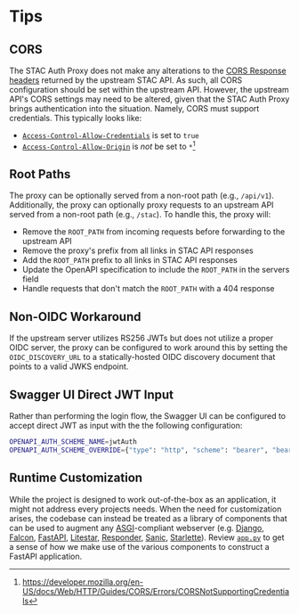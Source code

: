 # Tips

## CORS

The STAC Auth Proxy does not make any alterations to the [CORS Response headers](https://developer.mozilla.org/en-US/docs/Web/HTTP/Guides/CORS#the_http_response_headers) returned by the upstream STAC API. As such, all CORS configuration should be set within the upstream API.  However, the upstream API's CORS settings may need to be altered, given that the STAC Auth Proxy brings authentication into the situation. Namely, CORS must support credentials.  This typically looks like:

* [`Access-Control-Allow-Credentials`](https://developer.mozilla.org/en-US/docs/Web/HTTP/Reference/Headers/Access-Control-Allow-Credentials) is set to `true`
* [`Access-Control-Allow-Origin`](https://developer.mozilla.org/en-US/docs/Web/HTTP/Reference/Headers/Access-Control-Allow-Origin) is _not_ be set to `*`[^CORSNotSupportingCredentials]

[^CORSNotSupportingCredentials]: https://developer.mozilla.org/en-US/docs/Web/HTTP/Guides/CORS/Errors/CORSNotSupportingCredentials

## Root Paths

The proxy can be optionally served from a non-root path (e.g., `/api/v1`). Additionally, the proxy can optionally proxy requests to an upstream API served from a non-root path (e.g., `/stac`). To handle this, the proxy will:

- Remove the `ROOT_PATH` from incoming requests before forwarding to the upstream API
- Remove the proxy's prefix from all links in STAC API responses
- Add the `ROOT_PATH` prefix to all links in STAC API responses
- Update the OpenAPI specification to include the `ROOT_PATH` in the servers field
- Handle requests that don't match the `ROOT_PATH` with a 404 response

## Non-OIDC Workaround

If the upstream server utilizes RS256 JWTs but does not utilize a proper OIDC server, the proxy can be configured to work around this by setting the `OIDC_DISCOVERY_URL` to a statically-hosted OIDC discovery document that points to a valid JWKS endpoint.

## Swagger UI Direct JWT Input

Rather than performing the login flow, the Swagger UI can be configured to accept direct JWT as input with the the following configuration:

```sh
OPENAPI_AUTH_SCHEME_NAME=jwtAuth
OPENAPI_AUTH_SCHEME_OVERRIDE={"type": "http", "scheme": "bearer", "bearerFormat": "JWT", "description": "Paste your raw JWT here. This API uses Bearer token authorization."}
```

## Runtime Customization

While the project is designed to work out-of-the-box as an application, it might not address every projects needs. When the need for customization arises, the codebase can instead be treated as a library of components that can be used to augment any [ASGI](https://asgi.readthedocs.io/en/latest/)-compliant webserver (e.g. [Django](https://docs.djangoproject.com/en/3.0/topics/async/), [Falcon](https://falconframework.org/), [FastAPI](https://github.com/tiangolo/fastapi), [Litestar](https://litestar.dev/), [Responder](https://responder.readthedocs.io/en/latest/), [Sanic](https://sanic.dev/), [Starlette](https://www.starlette.io/)). Review [`app.py`](https://github.com/developmentseed/stac-auth-proxy/blob/main/src/stac_auth_proxy/app.py) to get a sense of how we make use of the various components to construct a FastAPI application.
